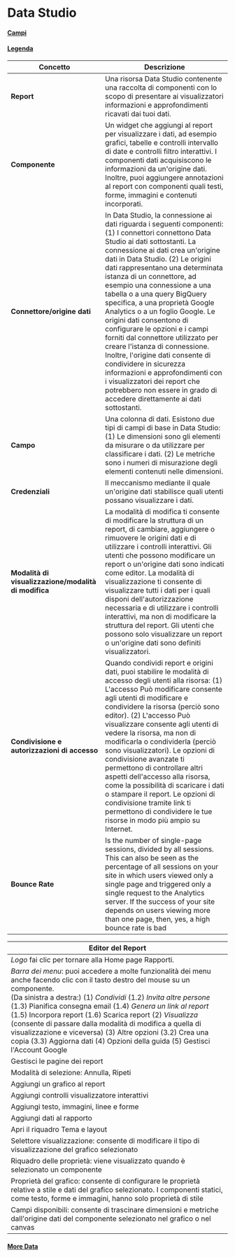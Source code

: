 # Data Studio

#### [Campi](https://support.google.com/analytics/answer/9143382?hl=it#zippy&zippy=%2Ce-commerce%2Csessione)

#### [Legenda](https://support.google.com/looker-studio/answer/9171315?hl=it&ref_topic=6267740#zippy=%2Cistruzioni)

| <b>Concetto<b> | <b>Descrizione<b> |
| - | - |
| <b>Report<b> | Una risorsa Data Studio contenente una raccolta di componenti con lo scopo di presentare ai visualizzatori informazioni e approfondimenti ricavati dai tuoi dati. |
| <b>Componente<b> | Un widget che aggiungi al report per visualizzare i dati, ad esempio grafici, tabelle e controlli intervallo di date e controlli filtro interattivi. I componenti dati acquisiscono le informazioni da un'origine dati. Inoltre, puoi aggiungere annotazioni al report con componenti quali testi, forme, immagini e contenuti incorporati. |
| <b>Connettore/origine dati<b> | In Data Studio, la connessione ai dati riguarda i seguenti componenti: (1) I connettori connettono Data Studio ai dati sottostanti. La connessione ai dati crea un'origine dati in Data Studio. (2) Le origini dati rappresentano una determinata istanza di un connettore, ad esempio una connessione a una tabella o a una query BigQuery specifica, a una proprietà Google Analytics o a un foglio Google. Le origini dati consentono di configurare le opzioni e i campi forniti dal connettore utilizzato per creare l'istanza di connessione. Inoltre, l'origine dati consente di condividere in sicurezza informazioni e approfondimenti con i visualizzatori dei report che potrebbero non essere in grado di accedere direttamente ai dati sottostanti. |
| <b>Campo<b> | Una colonna di dati. Esistono due tipi di campi di base in Data Studio: (1) Le dimensioni sono gli elementi da misurare o da utilizzare per classificare i dati. (2) Le metriche sono i numeri di misurazione degli elementi contenuti nelle dimensioni. |
| <b>Credenziali<b> | Il meccanismo mediante il quale un'origine dati stabilisce quali utenti possano visualizzare i dati. |
| <b>Modalità di visualizzazione/modalità di modifica<b> | La modalità di modifica ti consente di modificare la struttura di un report, di cambiare, aggiungere o rimuovere le origini dati e di utilizzare i controlli interattivi. Gli utenti che possono modificare un report o un'origine dati sono indicati come editor. La modalità di visualizzazione ti consente di visualizzare tutti i dati per i quali disponi dell'autorizzazione necessaria e di utilizzare i controlli interattivi, ma non di modificare la struttura del report. Gli utenti che possono solo visualizzare un report o un'origine dati sono definiti visualizzatori.
| <b>Condivisione e autorizzazioni di accesso<b> | Quando condividi report e origini dati, puoi stabilire le modalità di accesso degli utenti alla risorsa: (1) L'accesso Può modificare consente agli utenti di modificare e condividere la risorsa (perciò sono editor). (2) L'accesso Può visualizzare consente agli utenti di vedere la risorsa, ma non di modificarla o condividerla (perciò sono visualizzatori). Le opzioni di condivisione avanzate ti permettono di controllare altri aspetti dell'accesso alla risorsa, come la possibilità di scaricare i dati o stampare il report. Le opzioni di condivisione tramite link ti permettono di condividere le tue risorse in modo più ampio su Internet. |
| <b>Bounce Rate<b> | Is the number of single-page sessions, divided by all sessions. This can also be seen as the percentage of all sessions on your site in which users viewed only a single page and triggered only a single request to the Analytics server. If the success of your site depends on users viewing more than one page, then, yes, a high bounce rate is bad |

  
| Editor del Report |
|-|  
| _Logo_ fai clic per tornare alla Home page Rapporti. |
| _Barra dei menu_: puoi accedere a molte funzionalità dei menu anche facendo clic con il tasto destro del mouse su un componente. <br> (Da sinistra a destra:) (1) _Condividi_ (1.2) _Invita altre persone_ (1.3) Pianifica consegna email (1.4) _Genera un link al report_ (1.5) Incorpora report (1.6) Scarica report (2) _Visualizza_ (consente di passare dalla modalità di modifica a quella di visualizzazione e viceversa) (3) Altre opzioni (3.2) Crea una copia (3.3) Aggiorna dati (4) Opzioni della guida (5) Gestisci l'Account Google |
| Gestisci le pagine dei report |
| Modalità di selezione: Annulla, Ripeti |
| Aggiungi un grafico al report |
| Aggiungi controlli visualizzatore interattivi |
| Aggiungi testo, immagini, linee e forme |
| Aggiungi dati al rapporto |
| Apri il riquadro Tema e layout | 
| Selettore visualizzazione: consente di modificare il tipo di visualizzazione del grafico selezionato |
| Riquadro delle proprietà: viene visualizzato quando è selezionato un componente |
| Proprietà del grafico: consente di configurare le proprietà relative a stile e dati del grafico selezionato. I componenti statici, come testo, forme e immagini, hanno solo proprietà di stile |
| Campi disponibili: consente di trascinare dimensioni e metriche dall'origine dati del componente selezionato nel grafico o nel canvas |

#### [More Data](https://support.google.com/looker-studio#topic=6267740)
